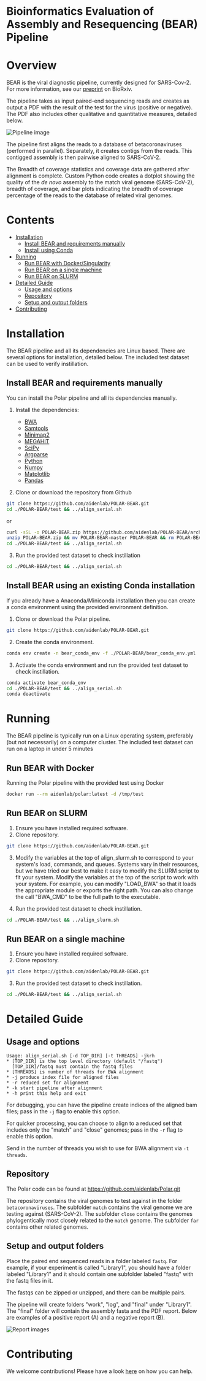 # Bioinformatics Evaluation of Assembly and Resequencing (BEAR) Pipeline

# Overview

BEAR is the viral diagnostic pipeline, currently designed for SARS-Cov-2. For more information, see our [preprint](https://www.biorxiv.org/content/10.1101/2020.04.25.061499v3) on BioRxiv.

The pipeline takes as input paired-end sequencing reads and creates as output a PDF with the result of the test for the virus (positive or negative). The PDF also includes other qualitative and quantitative measures, detailed below.

![Pipeline image](images/polar_pipeline.png)

The pipeline first aligns the reads to a database of betacoronaviruses (performed in parallel). Separately, it creates contigs from the reads. This contigged assembly is then pairwise aligned to SARS-CoV-2.

The Breadth of coverage statistics and coverage data are gathered after alignment is complete. Custom Python code creates a dotplot showing the quality of the *de novo* assembly to the match viral genome (SARS-CoV-2), breadth of coverage, and bar plots indicating the breadth of coverage percentage of the reads to the database of related viral genomes.

# Contents
* [Installation](#installation)
   * [Install BEAR and requirements manually](#install-bear-and-requirements-manually)
   * [Install using Conda](#install-bear-using-an-existing-conda-installation)
* [Running](#running)
   * [Run BEAR with Docker/Singularity](#run-bear-with-dockersingularity)
   * [Run BEAR on a single machine](#run-bear-on-a-single-machine)
   * [Run BEAR on SLURM](#run-bear-on-slurm)
* [Detailed Guide](#detailed-guide)
   * [Usage and options](#usage-and-options)
   * [Repository](#repository)
   * [Setup and output folders](#setup-and-output-folders)
* [Contributing](#contributing)

# Installation

The BEAR pipeline and all its dependencies are Linux based. There are several options for installation, detailed below. The included test dataset can be used to verify instillation. 

## Install BEAR and requirements manually

You can install the Polar pipeline and all its dependencies manually.

1. Install the dependencies:

    * [BWA](https://github.com/lh3/bwa)
    * [Samtools](http://www.htslib.org/download)
    * [Minimap2](https://github.com/lh3/minimap2)
    * [MEGAHIT](https://github.com/voutcn/megahit)
    * [SciPy](https://www.scipy.org/install.html)
    * [Argparse](https://pypi.org/project/argparse/)
    * [Python](https://www.python.org/downloads/)
    * [Numpy](https://github.com/numpy/numpy)
    * [Matplotlib](https://github.com/matplotlib/matplotlib)
    * [Pandas](https://github.com/pandas-dev/pandas)

2. Clone or download the repository from Github

```bash
git clone https://github.com/aidenlab/POLAR-BEAR.git
cd ./POLAR-BEAR/test && ../align_serial.sh
``` 

or

```bash
curl -sSL -o POLAR-BEAR.zip https://github.com/aidenlab/POLAR-BEAR/archive/master.zip
unzip POLAR-BEAR.zip && mv POLAR-BEAR-master POLAR-BEAR && rm POLAR-BEAR.zip
cd ./POLAR-BEAR/test && ../align_serial.sh
``` 

3. Run the provided test dataset to check instillation

```bash
cd ./POLAR-BEAR/test && ../align_serial.sh
```      

## Install BEAR using an existing Conda installation

If you already have a Anaconda/Miniconda installation then you can create a conda environment using the provided environment definition.

1. Clone or download the Polar pipeline.

```bash
git clone https://github.com/aidenlab/POLAR-BEAR.git
```

2. Create the conda environment.

```bash
conda env create -n bear_conda_env -f ./POLAR-BEAR/bear_conda_env.yml
```

3. Activate the conda environment and run the provided test dataset to check instillation.
```bash
conda activate bear_conda_env    
cd ./POLAR-BEAR/test && ../align_serial.sh
conda deactivate
```

# Running

The BEAR pipeline is typically run on a Linux operating system, preferably (but not necessarily) on a computer cluster. The included test dataset can run on a laptop in under 5 minutes

## Run BEAR with Docker

Running the Polar pipeline with the provided test using Docker
```bash
docker run --rm aidenlab/polar:latest -d /tmp/test
``` 

## Run BEAR on SLURM

1. Ensure you have installed required software.
2. Clone repository.

```bash
git clone https://github.com/aidenlab/POLAR-BEAR.git
```

3. Modify the variables at the top of align_slurm.sh to correspond to your system's load, commands, and queues. Systems vary in their resources, but we have tried our best to make it easy to modify the SLURM script to fit your system. Modify the variables at the top of the script to work with your system. For example, you can modify "LOAD_BWA" so that it loads the appropriate module or exports the right path. You can also change the call "BWA_CMD" to be the
full path to the executable.
   
4. Run the provided test dataset to check instillation.

```bash
cd ./POLAR-BEAR/test && ../align_slurm.sh
```

## Run BEAR on a single machine 

1. Ensure you have installed required software.
2. Clone repository.

```bash
git clone https://github.com/aidenlab/POLAR-BEAR.git
```

3. Run the provided test dataset to check instillation.

```bash
cd ./POLAR-BEAR/test && ../align_serial.sh
```

# Detailed Guide

## Usage and options

```
Usage: align_serial.sh [-d TOP_DIR] [-t THREADS] -jkrh
* [TOP_DIR] is the top level directory (default "/fastq")
  [TOP_DIR]/fastq must contain the fastq files
* [THREADS] is number of threads for BWA alignment
* -j produce index file for aligned files
* -r reduced set for alignment
* -k start pipeline after alignment
* -h print this help and exit
```

For debugging, you can have the pipeline create indices of the aligned bam
files; pass in the `-j` flag to enable this option.

For quicker processing, you can choose to align to a reduced set that includes
only the "match" and "close" genomes; pass in the `-r` flag to enable this option.

Send in the number of threads you wish to use for BWA alignment via `-t threads`.

## Repository

The Polar code can be found at https://github.com/aidenlab/Polar.git

The repository contains the viral genomes to test against in the folder
`betacoronaviruses`. The subfolder `match` contains the viral genome
we are testing against (SARS-CoV-2). The subfolder `close`
contains the genomes phylogentically most closely related to the `match`
genome. The subfolder `far` contains other related genomes. 

## Setup and output folders

Place the paired end sequenced reads in a folder labeled `fastq`.
For example, if your experiment is called "Library1", you should have
a folder labeled "Library1" and it should contain one subfolder labeled
"fastq" with the fastq files in it.

The fastqs can be zipped or unzipped, and there can be multiple pairs.

The pipeline will create folders "work", "log", and "final" under "Library1".
The "final" folder will contain the assembly fasta and the PDF report. Below 
are examples of a positive report (A) and a negative report (B). 

![Report images](images/pos_neg_report.png)


# Contributing

We welcome contributions! Please have a look [here](CONTRIBUTING.md) on how you can help.
